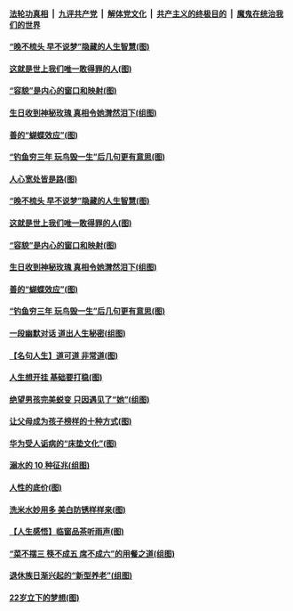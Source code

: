 ####  [法轮功真相](../../../../basic/blob/master/README.md?t=08250013) &nbsp;|&nbsp; [九评共产党](../../../../9ping.md/blob/master/README.md?t=08250013) &nbsp;|&nbsp; [解体党文化](../../../../jtdwh.md/blob/master/README.md?t=08250013)  &nbsp;|&nbsp; [共产主义的终极目的](../../../../gczydzjmd.md/blob/master/README.md?t=08250013) &nbsp;|&nbsp; [魔鬼在统治我们的世界](../../../../mgztzwmdsj.md/blob/master/README.md?t=08250013) 

#### [“晚不梳头 早不说梦”隐藏的人生智慧(图)](../pages/p8/904821.md?t=08250013) 

#### [这就是世上我们唯一敢得罪的人(图)](../pages/p8/904470.md?t=08250013) 

#### [“容貌”是内心的窗口和映射(图)](../pages/p8/904657.md?t=08250013) 

#### [生日收到神秘玫瑰 真相令她潸然泪下(组图)](../pages/p8/904812.md?t=08250013) 

#### [善的“蝴蝶效应”(图)](../pages/p8/904395.md?t=08250013) 

#### [“钓鱼穷三年 玩鸟毁一生”后几句更有意思(图)](../pages/p8/904682.md?t=08250013) 

#### [人心宽处皆是路(图)](../pages/p8/904419.md?t=08250013) 

#### [“晚不梳头 早不说梦”隐藏的人生智慧(图)](../pages/p8/904821.md?t=08250013) 

#### [这就是世上我们唯一敢得罪的人(图)](../pages/p8/904470.md?t=08250013) 

#### [“容貌”是内心的窗口和映射(图)](../pages/p8/904657.md?t=08250013) 

#### [生日收到神秘玫瑰 真相令她潸然泪下(组图)](../pages/p8/904812.md?t=08250013) 

#### [善的“蝴蝶效应”(图)](../pages/p8/904395.md?t=08250013) 

#### [“钓鱼穷三年 玩鸟毁一生”后几句更有意思(图)](../pages/p8/904682.md?t=08250013) 

#### [一段幽默对话 道出人生秘密(组图)](../pages/p8/904396.md?t=08250013) 

#### [【名句人生】道可道 非常道(图)](../pages/p8/903936.md?t=08250013) 

#### [人生想开挂 基础要打稳(图)](../pages/p8/904386.md?t=08250013) 

#### [绝望男孩完美蜕变 只因遇见了“她”(组图)](../pages/p8/904563.md?t=08250013) 

#### [让父母成为孩子榜样的十种方式(图)](../pages/p8/903846.md?t=08250013) 

#### [华为受人诟病的“床垫文化”(图)](../pages/p8/904484.md?t=08250013) 

#### [溺水的 10 种征兆(组图)](../pages/p8/904474.md?t=08250013) 

#### [人性的底价(图)](../pages/p8/903840.md?t=08250013) 

#### [洗米水妙用多 美白防锈样样来(图)](../pages/p8/904384.md?t=08250013) 

#### [【人生感悟】临窗品茶听雨声(图)](../pages/p8/903880.md?t=08250013) 

#### [“菜不摆三 筷不成五 席不成六”的用餐之道(组图)](../pages/p8/904364.md?t=08250013) 

#### [退休族日渐兴起的“新型养老”(组图)](../pages/p8/904025.md?t=08250013) 

#### [22岁立下的梦想(图)](../pages/p8/904247.md?t=08250013) 

